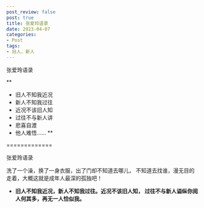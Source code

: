 ```yaml
---
post_review: false
post: true
title: 张爱玲语录
date: 2023-04-07
categories:
- Post
tags:
- 旧人，新人
---
```


 张爱玲语录

**
  - 旧人不知我近况
  - 新人不知我过往
  - 近况不该旧人知
  - 过往不与新人讲
  - 悲喜自渡
  - 他人难悟...... 
**

=============

张爱玲语录

洗了一个澡，换了一身衣服，出了门却不知道去哪儿，
不知道去找谁，漫无目的走着，大概这就是成年人最深的孤独吧！
* **旧人不知我近况，新人不知我过往。近况不该旧人知，
过往不与新人谥纵你阅人何其多，再无一人恰似我。**





